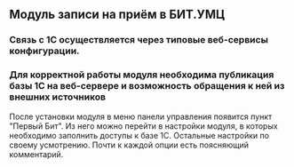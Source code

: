
## Модуль записи на приём в БИТ.УМЦ

### Связь с 1С осуществляется через типовые веб-сервисы конфигурации.
### Для корректной работы модуля необходима публикация базы 1С на веб-сервере и возможность обращения к ней из внешних источников

После установки модуля в меню панели управления появится пункт "Первый Бит". 
Из него можно перейти в настройки модуля, в которых необходимо заполнить
доступы к базе 1С. 
Остальные настройки по своему усмотрению. Почти к каждой опции есть поясняющий комментарий.